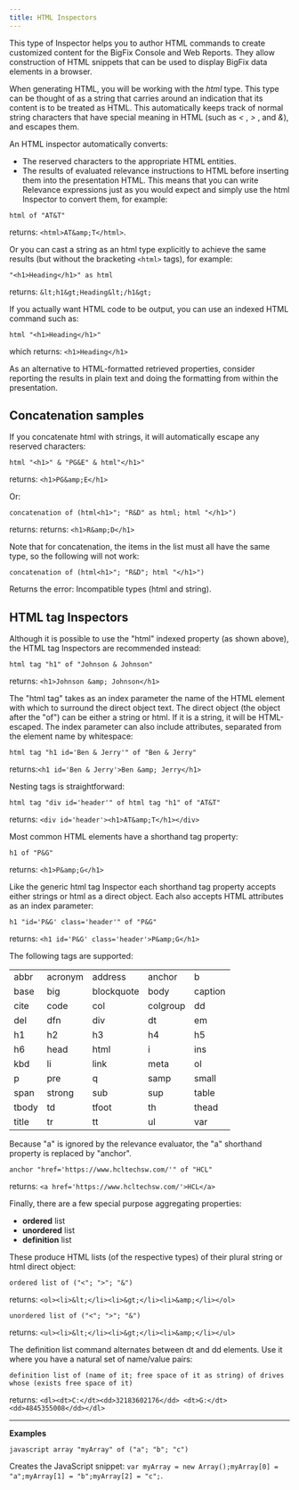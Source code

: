 ```yaml
---
title: HTML Inspectors
---
```


This type of Inspector helps you to author HTML commands to create customized content for the BigFix Console and Web Reports. 
They allow construction of HTML snippets that can be used to display BigFix data elements in a browser.

When generating HTML, you will be working with the *html* type. 
This type can be thought of as a string that carries around an indication that its content is to be treated as HTML. 
This automatically keeps track of normal string characters that have special meaning in HTML (such as *<* , *>* , and *&*), and escapes them.

An HTML inspector automatically converts:
- The reserved characters to the appropriate HTML entities.
- The results of evaluated relevance instructions to HTML before inserting them into the presentation HTML.
This means that you can write Relevance expressions just as you would expect and simply use the html Inspector to convert them, for example:

```relevance
html of "AT&T"
```

returns: `<html>AT&amp;T</html>`.

Or you can cast a string as an html type explicitly to achieve the same results (but without the bracketing `<html>` tags), for example:

```relevance
"<h1>Heading</h1>" as html
```

returns: `&lt;h1&gt;Heading&lt;/h1&gt;`

If you actually want HTML code to be output, you can use an indexed HTML command such as:

```relevance
html "<h1>Heading</h1>"
```

which returns: `<h1>Heading</h1>`


As an alternative to HTML-formatted retrieved properties, consider reporting the results in plain text and doing the formatting from within the presentation.

## Concatenation samples

If you concatenate html with strings, it will automatically escape any reserved characters:

```relevance
html "<h1>" & "PG&E" & html"</h1>"
```

returns: `<h1>PG&amp;E</h1>`

Or:

```relevance
concatenation of (html<h1>"; "R&D" as html; html "</h1>")
```

returns: returns: `<h1>R&amp;D</h1>`

Note that for concatenation, the items in the list must all have the same type, so the following will not work:

```relevance
concatenation of (html<h1>"; "R&D"; html "</h1>")
```

Returns the error: Incompatible types (html and string).

## HTML tag Inspectors

Although it is possible to use the "html" indexed property (as shown above), the HTML tag Inspectors are recommended instead:

```relevance
html tag "h1" of "Johnson & Johnson"
```

returns: `<h1>Johnson &amp; Johnson</h1>`

The "html tag" takes as an index parameter the name of the HTML element with which to surround the direct object text. 
The direct object (the object after the "of") can be either a string or html. If it is a string, it will be HTML-escaped. 
The index parameter can also include attributes, separated from the element name by whitespace:

```relevance
html tag "h1 id='Ben & Jerry'" of "Ben & Jerry"
```
returns:`<h1 id='Ben & Jerry'>Ben &amp; Jerry</h1>`

Nesting tags is straightforward:

```relevance
html tag "div id='header'" of html tag "h1" of "AT&T"
```

returns: `<div id='header'><h1>AT&amp;T</h1></div>`

Most common HTML elements have a shorthand tag property:

```relevance
h1 of "P&G"
```

returns: `<h1>P&amp;G</h1>`

Like the generic html tag Inspector each shorthand tag property accepts either strings or html as a direct object. 
Each also accepts HTML attributes as an index parameter:

```relevance
h1 "id='P&G' class='header'" of "P&G"
```

returns: `<h1 id='P&G' class='header'>P&amp;G</h1>`

The following tags are supported:

<table>
	<tr>
		<td>abbr</td>
		<td>acronym</td>
		<td>address</td>
		<td>anchor</td>
		<td>b</td>
	</tr>
	<tr>
		<td>base</td>
		<td>big</td>
		<td>blockquote</td>
		<td>body</td>
		<td>caption</td>
	</tr>
	<tr>
		<td>cite</td>
		<td>code</td>
		<td>col</td>
		<td>colgroup</td>
		<td>dd</td>
	</tr>
	<tr>
		<td>del</td>
		<td>dfn</td>
		<td>div</td>
		<td>dt</td>
		<td>em</td>
	</tr>
	<tr>
		<td>h1</td>
		<td>h2</td>
		<td>h3</td>
		<td>h4</td>
		<td>h5</td>
	</tr>
	<tr>
		<td>h6</td>
		<td>head</td>
		<td>html</td>
		<td>i</td>
		<td>ins</td>
	</tr>
	<tr>
		<td>kbd</td>
		<td>li</td>
		<td>link</td>
		<td>meta</td>
		<td>ol</td>
	</tr>
	<tr>
		<td>p</td>
		<td>pre</td>
		<td>q</td>
		<td>samp</td>
		<td>small</td>
	</tr>	
	<tr>
		<td>span</td>
		<td>strong</td>
		<td>sub</td>
		<td>sup</td>
		<td>table</td>
	</tr>
	<tr>
		<td>tbody</td>
		<td>td</td>
		<td>tfoot</td>
		<td>th</td>
		<td>thead</td>
	</tr>
	<tr>
		<td>title</td>
		<td>tr</td>
		<td>tt</td>
		<td>ul</td>
		<td>var</td>
	</tr>
</table>

Because "a" is ignored by the relevance evaluator, the "a" shorthand property is replaced by "anchor".

```relevance
anchor "href='https://www.hcltechsw.com/'" of "HCL"
```

returns: `<a href='https://www.hcltechsw.com/'>HCL</a>`

Finally, there are a few special purpose aggregating properties:
- **ordered** list
- **unordered** list
- **definition** list

These produce HTML lists (of the respective types) of their plural string or html direct object:

```relevance
ordered list of ("<"; ">"; "&")
```

returns: `<ol><li>&lt;</li><li>&gt;</li><li>&amp;</li></ol>`


```relevance
unordered list of ("<"; ">"; "&")
```

returns: `<ul><li>&lt;</li><li>&gt;</li><li>&amp;</li></ul>`

The definition list command alternates between dt and dd elements. Use it where you have a natural set of name/value pairs:

```relevance
definition list of (name of it; free space of it as string) of drives whose (exists free space of it)
```

returns: `<dl><dt>C:</dt><dd>32183602176</dd> <dt>G:</dt><dd>4845355008</dd></dl>`

---

**Examples**

```relevance
javascript array "myArray" of ("a"; "b"; "c")
```

Creates the JavaScript snippet: `var myArray = new Array();myArray[0] = "a";myArray[1] = "b";myArray[2] = "c";`.
